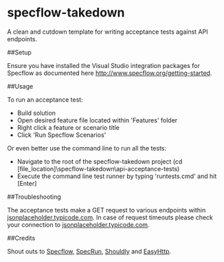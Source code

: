 specflow-takedown
===================

A clean and cutdown template for writing acceptance tests against API endpoints.

##Setup

Ensure you have installed the Visual Studio integration packages for Specflow as documented here <a href="http://www.specflow.org/getting-started">http://www.specflow.org/getting-started</a>.

##Usage

To run an acceptance test:

* Build solution
* Open desired feature file located within 'Features' folder
* Right click a feature or scenario title
* Click 'Run Specflow Scenarios'

Or even better use the command line to run all the tests:

* Navigate to the root of the specflow-takedown project (cd [file_location]\specflow-takedown\api-acceptance-tests)
* Execute the command line test runner by typing 'runtests.cmd' and hit [Enter]

##Troubleshooting

The acceptance tests make a GET request to various endpoints within <a href="http://jsonplaceholder.typicode.com">jsonplaceholder.typicode.com<a/>. In case of request timeouts please check your connection to <a href="http://jsonplaceholder.typicode.com">jsonplaceholder.typicode.com<a/>. 

##Credits	

Shout outs to <a href="http://www.specflow.org/">Specflow<a/>, <a href="http://www.specrun.com/">SpecRun<a/>, <a href="https://github.com/shouldly/shouldly">Shouldly<a/> and <a href="https://github.com/hhariri/EasyHttp">EasyHttp<a/>.
